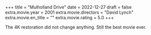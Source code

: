 +++
title = "Mulholland Drive"
date = 2022-12-27
draft = false
extra.movie.year = 2001
extra.movie.directors = "David Lynch"
extra.movie.en_title = ""
extra.movie.rating = 5.0
+++

The 4K restoration did not change anything. Still the best movie ever.<!-- more -->